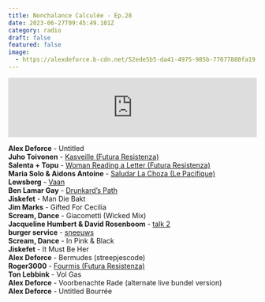 ```yaml
---
title: Nonchalance Calculée - Ep.28
date: 2023-06-27T09:45:49.101Z
category: radio
draft: false
featured: false
image:
  - https://alexdeforce.b-cdn.net/52ede5b5-da41-4975-985b-77077880fa19.jpeg
---
```

<iframe width="100%" height="120" src="https://www.mixcloud.com/widget/iframe/?hide_cover=1&light=1&feed=%2FKioskRadio%2Fnonchalance-calcul%C3%A9e-w-alex-deforce-kiosk-radio-26062023%2F" frameborder="0" ></iframe>

**Alex Deforce** - Untitled\
**Juho Toivonen** - [Kasveille (Futura Resistenza)](https://futuraresistenza.bandcamp.com/album/kasveille-ja-elaimille)\
**Salenta + Topu** - [Woman Reading a Letter (Futura Resistenza)](https://futuraresistenza.bandcamp.com/album/moon-set-moon-rise)\
**Maria Solo & Aidons Antoine** - [Saludar La Choza (Le Pacifique)](https://lepacifiquerecords.bandcamp.com/album/kalmtillo)\
**Lewsberg** - [Vaan](https://lewsberg.bandcamp.com/album/lewsberg)\
**Ben Lamar Gay** - [Drunkard’s Path](https://intlanthem.bandcamp.com/track/drunkards-path)\
**Jiskefet** - Man Die Bakt\
**Jim Marks** - Gifted For Cecilia\
**Scream, Dance** - Giacometti (Wicked Mix)\
**Jacqueline Humbert & David Rosenboom** - [talk 2](https://jacquelinehumbertdavidrosenboom.bandcamp.com/album/daytime-viewing)\
**burger service** - [sneeuws](https://burgerservice.bandcamp.com/album/demo)\
**Scream, Dance** - In Pink & Black\
**Jiskefet** - It Must Be Her\
**Alex Deforce** - Bermudes (streepjescode)\
**Roger3000** - [Fourmis (Futura Resistenza)](https://futuraresistenza.bandcamp.com/album/roger-3000-reste-envie)\
**Ton Lebbink** - Vol Gas\
**Alex Deforce** - Voorbenachte Rade (alternate live bundel version)\
**Alex Deforce** - Untitled Bourrée